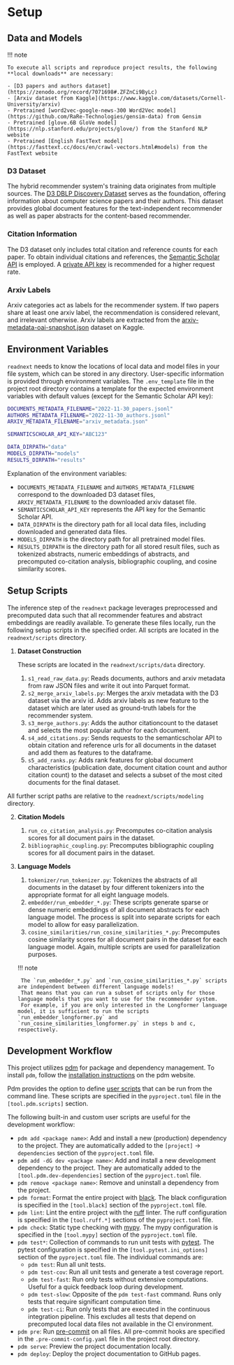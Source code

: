 # Setup

## Data and Models

!!! note

    To execute all scripts and reproduce project results, the following **local downloads** are necessary:

    - [D3 papers and authors dataset](https://zenodo.org/record/7071698#.ZFZnCi9ByLc)
    - [Arxiv dataset from Kaggle](https://www.kaggle.com/datasets/Cornell-University/arxiv)
    - Pretrained [word2vec-google-news-300 Word2Vec model](https://github.com/RaRe-Technologies/gensim-data) from Gensim
    - Pretrained [glove.6B GloVe model](https://nlp.stanford.edu/projects/glove/) from the Stanford NLP website
    - Pretrained [English FastText model](https://fasttext.cc/docs/en/crawl-vectors.html#models) from the FastText website



### D3 Dataset

The hybrid recommender system's training data originates from multiple sources.
The [D3 DBLP Discovery Dataset](https://github.com/jpwahle/lrec22-d3-dataset/tree/main) serves as the foundation, offering information about computer science papers and their authors.
This dataset provides global document features for the text-independent recommender as well as paper abstracts for the content-based recommender.

### Citation Information

The D3 dataset only includes total citation and reference counts for each paper.
To obtain individual citations and references, the [Semantic Scholar API](https://api.semanticscholar.org/api-docs/graph) is employed.
A [private API key](https://www.semanticscholar.org/product/api#api-key) is recommended for a higher request rate.


### Arxiv Labels

Arxiv categories act as labels for the recommender system.
If two papers share at least one arxiv label, the recommendation is considered relevant, and irrelevant otherwise.
Arxiv labels are extracted from the [arxiv-metadata-oai-snapshot.json](https://www.kaggle.com/datasets/Cornell-University/arxiv) dataset on Kaggle.

## Environment Variables

`readnext` needs to know the locations of local data and model files in your file system, which can be stored in any directory.
User-specific information is provided through environment variables.
The `.env_template` file in the project root directory contains a template for the expected environment variables with default values (except for the Semantic Scholar API key):

```bash title=".env_template"
DOCUMENTS_METADATA_FILENAME="2022-11-30_papers.jsonl"
AUTHORS_METADATA_FILENAME="2022-11-30_authors.jsonl"
ARXIV_METADATA_FILENAME="arxiv_metadata.json"

SEMANTICSCHOLAR_API_KEY="ABC123"

DATA_DIRPATH="data"
MODELS_DIRPATH="models"
RESULTS_DIRPATH="results"
```

Explanation of the environment variables:

-  `DOCUMENTS_METADATA_FILENAME` and `AUTHORS_METADATA_FILENAME` correspond to the downloaded D3 dataset files, `ARXIV_METADATA_FILENAME` to the downloaded arxiv dataset file.
-  `SEMANTICSCHOLAR_API_KEY` represents the API key for the Semantic Scholar API.
-  `DATA_DIRPATH` is the directory path for all local data files, including downloaded and generated data files.
-  `MODELS_DIRPATH` is the directory path for all pretrained model files.
-  `RESULTS_DIRPATH` is the directory path for all stored result files, such as tokenized abstracts, numeric embeddings of abstracts, and precomputed co-citation analysis, bibliographic coupling, and cosine similarity scores.


## Setup Scripts

The inference step of the `readnext` package leverages preprocessed and precomputed data such that all recommender features and abstract embeddings are readily available.
To generate these files locally, run the following setup scripts in the specified order.
All scripts are located in the `readnext/scripts` directory.


1. **Dataset Construction**

    These scripts are located in the `readnext/scripts/data` directory.

    1. `s1_read_raw_data.py`: Reads documents, authors and arxiv metadata from raw JSON files and write it out into Parquet format.
    1. `s2_merge_arxiv_labels.py`: Merges the arxiv metadata with the D3 dataset via the arxiv id. Adds arxiv labels as new feature to the dataset which are later used as ground-truth labels for the recommender system.
    1. `s3_merge_authors.py`: Adds the author citationcount to the dataset and selects the most popular author for each document.
    1. `s4_add_citations.py`: Sends requests to the semanticscholar API to obtain citation and reference urls for all documents in the dataset and add them as features to the dataframe.
    1. `s5_add_ranks.py`: Adds rank features for global document characteristics (publication date, document citation count and author citation count) to the dataset and selects a subset of the most cited documents for the final dataset.


All further script paths are relative to the `readnext/scripts/modeling` directory.


2. **Citation Models**

    1. `run_co_citation_analysis.py`: Precomputes co-citation analysis scores for all document pairs in the dataset.
    1. `bibliographic_coupling.py`: Precomputes bibliographic coupling scores for all document pairs in the dataset.


3. **Language Models**

    1. `tokenizer/run_tokenizer.py`: Tokenizes the abstracts of all documents in the dataset by four different tokenizers into the appropriate format for all eight language models.
    1. `embedder/run_embedder_*.py`: These scripts generate sparse or dense numeric embeddings of all document abstracts for each language model. The process is split into separate scripts for each model to allow for easy parallelization.
    1. `cosine_similarities/run_cosine_similarities_*.py`: Precomputes cosine similarity scores for all document pairs in the dataset for each language model. Again, multiple scripts are used for parallelization purposes.

    !!! note

        The `run_embedder_*.py` and `run_cosine_similarities_*.py` scripts are independent between different language models!
        That means that you can run a subset of scripts only for those language models that you want to use for the recommender system.
        For example, if you are only interested in the Longformer language model, it is sufficient to run the scripts `run_embedder_longformer.py` and `run_cosine_similarities_longformer.py` in steps b and c, respectively.



## Development Workflow

This project utilizes [pdm](https://pdm.fming.dev/) for package and dependency management.
To install `pdm`, follow the [installation instructions](https://pdm.fming.dev/latest/#installation) on the pdm website.

Pdm provides the option to define [user scripts](https://pdm.fming.dev/latest/usage/scripts/) that can be run from the command line.
These scripts are specified in the `pyproject.toml` file in the `[tool.pdm.scripts]` section.

The following built-in and custom user scripts are useful for the development workflow:

-  `pdm add <package name>`: Add and install a new (production) dependency to the project.
    They are automatically added to the `[project]` -> `dependencies` section of the `pyproject.toml` file.
-  `pdm add -dG dev <package name>`: Add and install a new development dependency to the project.
    They are automatically added to the `[tool.pdm.dev-dependencies]` section of the `pyproject.toml` file.
-  `pdm remove <package name>`: Remove and uninstall a dependency from the project.
-  `pdm format`: Format the entire project with [black](https://github.com/psf/black).
    The black configuration is specified in the `[tool.black]` section of the `pyproject.toml` file.
-  `pdm lint`: Lint the entire project with the [ruff](https://github.com/charliermarsh/ruff) linter.
    The ruff configuration is specified in the `[tool.ruff.*]` sections of the `pyproject.toml` file.
-  `pdm check`: Static type checking with [mypy](https://github.com/python/mypy).
    The mypy configuration is specified in the `[tool.mypy]` section of the `pyproject.toml` file.
-  `pdm test*`: Collection of commands to run unit tests with [pytest](https://github.com/pytest-dev/pytest).
    The pytest configuration is specified in the `[tool.pytest.ini_options]` section of the `pyproject.toml` file.
    The individual commands are:
    -  `pdm test`: Run all unit tests.
    -  `pdm test-cov`: Run all unit tests and generate a test coverage report.
    -  `pdm test-fast`: Run only tests without extensive computations. Useful for a quick feedback loop during development.
    -  `pdm test-slow`: Opposite of the `pdm test-fast` command. Runs only tests that require significant computation time.
    -  `pdm test-ci`: Run only tests that are executed in the continuous integration pipeline. This excludes all tests that depend on precomputed local data files not available in the CI environment.
-  `pdm pre`: Run [pre-commit](https://github.com/pre-commit/pre-commit) on all files.
    All pre-commit hooks are specified in the `.pre-commit-config.yaml` file in the project root directory.
-  `pdm serve`: Preview the project documentation locally.
-  `pdm deploy`: Deploy the project documentation to GitHub pages.
